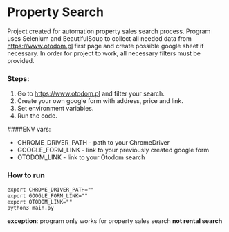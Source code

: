 # Property Search
Project created for automation property sales search process. Program uses Selenium and BeautifulSoup to collect all needed data from https://www.otodom.pl first page and create possible google sheet if necessary. In order for project to work, all necessary filters must be provided.      


### Steps:
1. Go to https://www.otodom.pl and filter your search.
2. Create your own google form with address, price and link.
3. Set environment variables.
4. Run the code.

####ENV vars:
- CHROME_DRIVER_PATH - path to your ChromeDriver
- GOOGLE_FORM_LINK - link to your previously created google form
- OTODOM_LINK - link to your Otodom search

### How to run 
```
export CHROME_DRIVER_PATH=""
export GOOGLE_FORM_LINK=""
export OTODOM_LINK=""
python3 main.py
```

**exception**: program only works for property sales search **not rental search**

